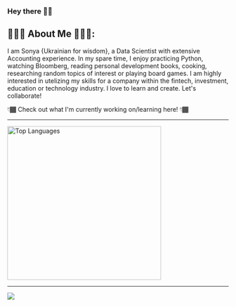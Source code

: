 ### Hey there 👋🏾

<!-- Text Under Headline -->
## 👩🏾‍💻 About Me 👩🏾‍🍳:
I am Sonya {Ukrainian for wisdom}, a Data Scientist with extensive Accounting experience. In my spare time, I enjoy practicing Python, watching Bloomberg, reading personal development books, cooking, researching random topics of interest or playing board games. I am highly interested in utelizing my skills for a company within the fintech, investment, education or technology industry. I love to learn and create. Let's collaborate!

👇🏾 Check out what I'm currently working on/learning here! 👇🏾

<!-- Link To My Main Site -->
<!-- ## Digital Home -->
<!-- View my projects, resume, and/or learn more about me, click [here](https://www.sonyalawrencet.com/) -->

<hr>
<!-- Most Used Languages Infograph then Tools & Languages -->
<a href="https://github.com/Sonya-7">
  <img align="center" width="350" src="https://github-readme-stats.vercel.app/api/top-langs/?username=Sonya-7&layout=compact&theme=blue-green" alt="Top Languages" />
</a>

<br/>
<hr>

<!-- Statistics -->

![](https://github-readme-stats.vercel.app/api?username=sonya-7&show_icons=true&theme=blue-green)
<!--
**Sonya-7/Sonya-7** is a ✨ _special_ ✨ repository because its `README.md` (this file) appears on your GitHub profile.

Here are some ideas to get you started:

- 🔭 I’m currently working on ...
- 🌱 I’m currently learning ...
- 👯 I’m looking to collaborate on ...
- 🤔 I’m looking for help with ...
- 💬 Ask me about ...
- 📫 How to reach me: ...
- 😄 Pronouns: ...
- ⚡ Fun fact: ...
-->
